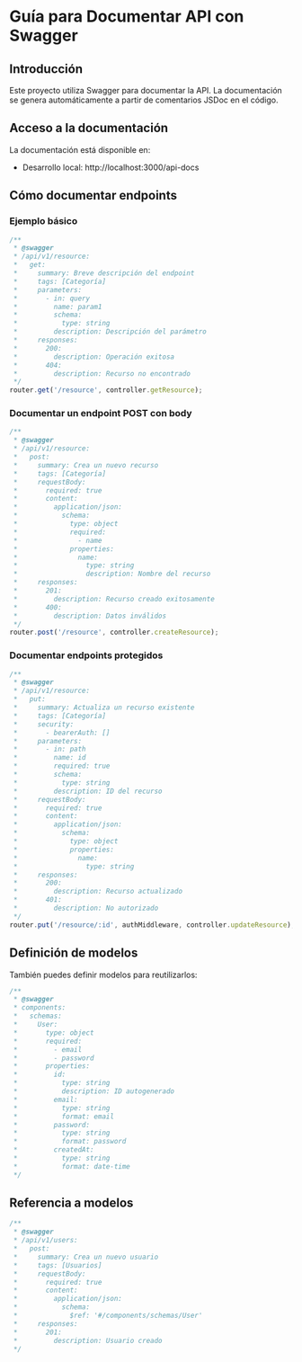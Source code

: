 # Guía para Documentar API con Swagger

## Introducción

Este proyecto utiliza Swagger para documentar la API. La documentación se genera automáticamente a partir de comentarios JSDoc en el código.

## Acceso a la documentación

La documentación está disponible en:
- Desarrollo local: http://localhost:3000/api-docs

## Cómo documentar endpoints

### Ejemplo básico

```javascript
/**
 * @swagger
 * /api/v1/resource:
 *   get:
 *     summary: Breve descripción del endpoint
 *     tags: [Categoría]
 *     parameters:
 *       - in: query
 *         name: param1
 *         schema:
 *           type: string
 *         description: Descripción del parámetro
 *     responses:
 *       200:
 *         description: Operación exitosa
 *       404:
 *         description: Recurso no encontrado
 */
router.get('/resource', controller.getResource);
```

### Documentar un endpoint POST con body

```javascript
/**
 * @swagger
 * /api/v1/resource:
 *   post:
 *     summary: Crea un nuevo recurso
 *     tags: [Categoría]
 *     requestBody:
 *       required: true
 *       content:
 *         application/json:
 *           schema:
 *             type: object
 *             required:
 *               - name
 *             properties:
 *               name:
 *                 type: string
 *                 description: Nombre del recurso
 *     responses:
 *       201:
 *         description: Recurso creado exitosamente
 *       400:
 *         description: Datos inválidos
 */
router.post('/resource', controller.createResource);
```

### Documentar endpoints protegidos

```javascript
/**
 * @swagger
 * /api/v1/resource:
 *   put:
 *     summary: Actualiza un recurso existente
 *     tags: [Categoría]
 *     security:
 *       - bearerAuth: []
 *     parameters:
 *       - in: path
 *         name: id
 *         required: true
 *         schema:
 *           type: string
 *         description: ID del recurso
 *     requestBody:
 *       required: true
 *       content:
 *         application/json:
 *           schema:
 *             type: object
 *             properties:
 *               name:
 *                 type: string
 *     responses:
 *       200:
 *         description: Recurso actualizado
 *       401:
 *         description: No autorizado
 */
router.put('/resource/:id', authMiddleware, controller.updateResource);
```

## Definición de modelos

También puedes definir modelos para reutilizarlos:

```javascript
/**
 * @swagger
 * components:
 *   schemas:
 *     User:
 *       type: object
 *       required:
 *         - email
 *         - password
 *       properties:
 *         id:
 *           type: string
 *           description: ID autogenerado
 *         email:
 *           type: string
 *           format: email
 *         password:
 *           type: string
 *           format: password
 *         createdAt:
 *           type: string
 *           format: date-time
 */
```

## Referencia a modelos

```javascript
/**
 * @swagger
 * /api/v1/users:
 *   post:
 *     summary: Crea un nuevo usuario
 *     tags: [Usuarios]
 *     requestBody:
 *       required: true
 *       content:
 *         application/json:
 *           schema:
 *             $ref: '#/components/schemas/User'
 *     responses:
 *       201:
 *         description: Usuario creado
 */
``` 